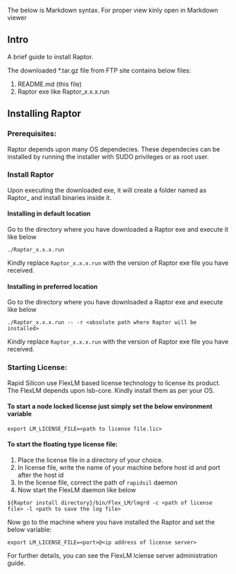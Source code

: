 The below is Markdown syntax. For proper view kinly open in Markdown viewer
## Intro 
A brief guide to install Raptor.

The downloaded *.tar.gz file from FTP site contains below files:

1. README.md (this file)
2. Raptor exe like Raptor_x.x.x.run

## Installing Raptor

### Prerequisites:

Raptor depends upon many OS dependecies. These dependecies can be installed by running the installer with SUDO privileges or as root user.

### Install Raptor

Upon executing the downloaded exe, it will create a folder named as Raptor_<version> and install binaries inside it.

#### Installing in default location

Go to the directory where you have downloaded a Raptor exe and execute it like below

```
./Raptor_x.x.x.run
```
Kindly replace `Raptor_x.x.x.run` with the version of Raptor exe file you have received.

#### Installing in preferred location

Go to the directory where you have downloaded a Raptor exe and execute like below

```
./Raptor_x.x.x.run -- -r <absolute path where Raptor will be installed>
```
Kindly replace `Raptor_x.x.x.run` with the version of Raptor exe file you have received.

### Starting License:

Rapid Silicon use FlexLM based license technology to license its product. The FlexLM depends upon lsb-core. Kindly install them as per your OS.

#### To start a node locked license just simply set the below environment variable

```
export LM_LICENSE_FILE=<path to license file.lic>
```

#### To start the floating type license file:

1. Place the license file in a directory of your choice.
2. In license file, write the name of your machine before host id and port after the host id
3. In the license file, correct the path of `rapidsil` daemon 
4. Now start the FlexLM daemon like below

```
${Raptor install directory}/bin/Flex_LM/lmgrd -c <path of license file> -l <path to save the log file>
```

Now go to the machine where you have installed the Raptor and set the below variable:

```
export LM_LICENSE_FILE=<port>@<ip address of license server>
```

For further details, you can see the FlexLM lciense server administration guide.